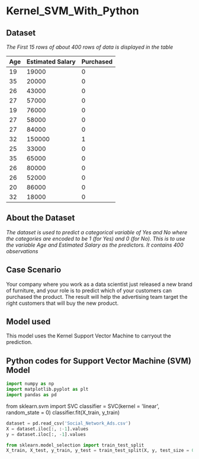 # Kernel_SVM_With_Python

## Dataset
_The First 15 rows of about 400 rows of data is displayed in the table_

|Age|	Estimated Salary|	Purchased|
|----|-----------------|---------|
|19|	19000|	0|
|35	|20000	|0|
|26|	43000|	0|
|27	|57000	|0|
|19|	76000|	0|
|27	|58000	|0|
|27|	84000|	0|
|32	|150000	|1|
|25|	33000|	0|
|35	|65000	|0|
|26|	80000|	0|
|26	|52000	|0|
|20|	86000|	0|
|32	|18000	|0|

## About the Dataset
_The dataset is used to predict a categorical variable of Yes and No where the categories are encoded to be 1 (for Yes) and 0 (for No). This is to use the variable Age and Estimated Salary as the predictors. It contains 400 observations_

## Case Scenario
Your company where you work as a data scientist just released a new brand of furniture, and your role is to predict which of your customers can purchased the product. The result will help the advertising team target the right customers that will buy the new product.

## Model used
This model uses the Kernel Support Vector Machine  to carryout the prediction.

## Python codes for Support Vector Machine (SVM) Model

```python
import numpy as np
import matplotlib.pyplot as plt
import pandas as pd
```
from sklearn.svm import SVC
classifier = SVC(kernel = 'linear', random_state = 0)
classifier.fit(X_train, y_train)

```python
dataset = pd.read_csv('Social_Network_Ads.csv')
X = dataset.iloc[:, :-1].values
y = dataset.iloc[:, -1].values
```

```python
from sklearn.model_selection import train_test_split
X_train, X_test, y_train, y_test = train_test_split(X, y, test_size = 0.25, random_state = 0)
```
